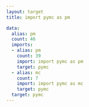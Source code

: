 ```yaml
---
layout: target
title: import pymc as pm

data:
  alias: pm
  count: 46
  imports:
  - alias: pm
    count: 39
    import: import pymc as pm
    target: pymc
  - alias: mc
    count: 7
    import: import pymc as mc
    target: pymc
  target: pymc
---
```

